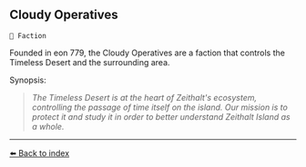## Cloudy Operatives

`🪪 Faction`

Founded in eon 779, the Cloudy Operatives are a faction that controls the Timeless Desert and the surrounding area.

Synopsis:
> _The Timeless Desert is at the heart of Zeithalt's ecosystem, controlling the passage of time itself on the island. Our mission is to protect it and study it in order to better understand Zeithalt Island as a whole._


----------
[⬅️ Back to index](../r/#36b0_s)